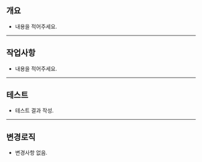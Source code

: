 ## 개요

-   내용을 적어주세요.

---

## 작업사항

-   내용을 적어주세요.

---

## 테스트

-   테스트 결과 작성.

---

## 변경로직

-   변경사항 없음.
